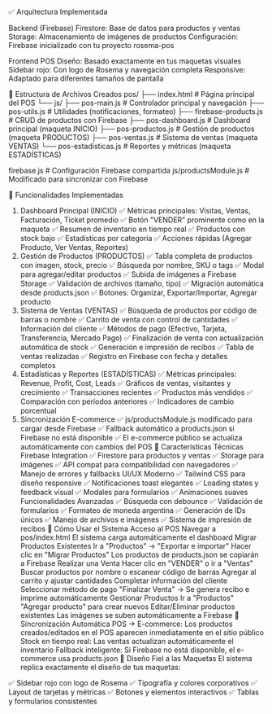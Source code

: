 ✅ Arquitectura Implementada

Backend (Firebase)
Firestore: Base de datos para productos y ventas
Storage: Almacenamiento de imágenes de productos
Configuración: Firebase inicializado con tu proyecto rosema-pos


Frontend POS
Diseño: Basado exactamente en tus maquetas visuales
Sidebar rojo: Con logo de Rosema y navegación completa
Responsive: Adaptado para diferentes tamaños de pantalla

📁 Estructura de Archivos Creados
pos/
├── index.html              # Página principal del POS
└── js/
    ├── pos-main.js         # Controlador principal y navegación
    ├── pos-utils.js        # Utilidades (notificaciones, formateo)
    ├── firebase-products.js # CRUD de productos con Firebase
    ├── pos-dashboard.js    # Dashboard principal (maqueta INICIO)
    ├── pos-productos.js    # Gestión de productos (maqueta PRODUCTOS)
    ├── pos-ventas.js       # Sistema de ventas (maqueta VENTAS)
    └── pos-estadisticas.js # Reportes y métricas (maqueta ESTADÍSTICAS)

firebase.js                 # Configuración Firebase compartida
js/productsModule.js        # Modificado para sincronizar con Firebase

🎯 Funcionalidades Implementadas
1. Dashboard Principal (INICIO)
✅ Métricas principales: Visitas, Ventas, Facturación, Ticket promedio
✅ Botón "VENDER" prominente como en la maqueta
✅ Resumen de inventario en tiempo real
✅ Productos con stock bajo
✅ Estadísticas por categoría
✅ Acciones rápidas (Agregar Producto, Ver Ventas, Reportes)
2. Gestión de Productos (PRODUCTOS)
✅ Tabla completa de productos con imagen, stock, precio
✅ Búsqueda por nombre, SKU o tags
✅ Modal para agregar/editar productos
✅ Subida de imágenes a Firebase Storage
✅ Validación de archivos (tamaño, tipo)
✅ Migración automática desde products.json
✅ Botones: Organizar, Exportar/Importar, Agregar producto
3. Sistema de Ventas (VENTAS)
✅ Búsqueda de productos por código de barras o nombre
✅ Carrito de venta con control de cantidades
✅ Información del cliente
✅ Métodos de pago (Efectivo, Tarjeta, Transferencia, Mercado Pago)
✅ Finalización de venta con actualización automática de stock
✅ Generación e impresión de recibos
✅ Tabla de ventas realizadas
✅ Registro en Firebase con fecha y detalles completos
4. Estadísticas y Reportes (ESTADÍSTICAS)
✅ Métricas principales: Revenue, Profit, Cost, Leads
✅ Gráficos de ventas, visitantes y crecimiento
✅ Transacciones recientes
✅ Productos más vendidos
✅ Comparación con períodos anteriores
✅ Indicadores de cambio porcentual
5. Sincronización E-commerce
✅ js/productsModule.js modificado para cargar desde Firebase
✅ Fallback automático a products.json si Firebase no está disponible
✅ El e-commerce público se actualiza automáticamente con cambios del POS
🔧 Características Técnicas
Firebase Integration
✅ Firestore para productos y ventas
✅ Storage para imágenes
✅ API compat para compatibilidad con navegadores
✅ Manejo de errores y fallbacks
UI/UX Moderno
✅ Tailwind CSS para diseño responsive
✅ Notificaciones toast elegantes
✅ Loading states y feedback visual
✅ Modales para formularios
✅ Animaciones suaves
Funcionalidades Avanzadas
✅ Búsqueda con debounce
✅ Validación de formularios
✅ Formateo de moneda argentina
✅ Generación de IDs únicos
✅ Manejo de archivos e imágenes
✅ Sistema de impresión de recibos
🚀 Cómo Usar el Sistema
Acceso al POS
Navegar a pos/index.html
El sistema carga automáticamente el dashboard
Migrar Productos Existentes
Ir a "Productos" → "Exportar e importar"
Hacer clic en "Migrar Productos"
Los productos de products.json se copiarán a Firebase
Realizar una Venta
Hacer clic en "VENDER" o ir a "Ventas"
Buscar productos por nombre o escanear código de barras
Agregar al carrito y ajustar cantidades
Completar información del cliente
Seleccionar método de pago
"Finalizar Venta" → Se genera recibo e imprime automáticamente
Gestionar Productos
Ir a "Productos"
"Agregar producto" para crear nuevos
Editar/Eliminar productos existentes
Las imágenes se suben automáticamente a Firebase
🔄 Sincronización Automática
POS → E-commerce: Los productos creados/editados en el POS aparecen inmediatamente en el sitio público
Stock en tiempo real: Las ventas actualizan automáticamente el inventario
Fallback inteligente: Si Firebase no está disponible, el e-commerce usa products.json
🎨 Diseño Fiel a las Maquetas
El sistema replica exactamente el diseño de tus maquetas:

✅ Sidebar rojo con logo de Rosema
✅ Tipografía y colores corporativos
✅ Layout de tarjetas y métricas
✅ Botones y elementos interactivos
✅ Tablas y formularios consistentes
